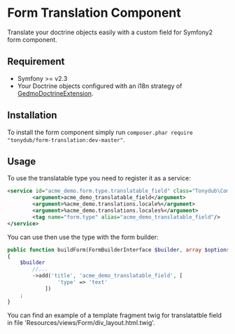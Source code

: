 Form Translation Component
==========================

Translate your doctrine objects easily with a custom field for Symfony2 form component.

Requirement
-----------

- Symfony >= v2.3
- Your Doctrine objects configured with an i18n strategy of [GedmoDoctrineExtension](http://github.com/l3pp4rd/DoctrineExtensions).

Installation
------------

To install the form component simply run `composer.phar require "tonydub/form-translation:dev-master"`.

Usage
-----

To use the translatable type you need to register it as a service:

```xml
<service id="acme_demo.form.type.translatable_field" class="Tonydub\Component\Form\Extension\Type\TranslatedFieldType">
        <argument>acme_demo_translatable_field</argument>
        <argument>%acme_demo.translations.locale%</argument>
        <argument>%acme_demo.translations.locales%</argument>
        <tag name="form.type" alias="acme_demo_translatable_field"/>
</service>
```

You can use then use the type with the form builder:

```php
public function buildForm(FormBuilderInterface $builder, array $options)
{
    $builder
        //...
        ->add('title', 'acme_demo_translatable_field', [
                'type' => 'text'
            ])
    ;
}
```

You can find an example of a template fragment twig for translatatble field in file 'Resources/views/Form/div_layout.html.twig'.
